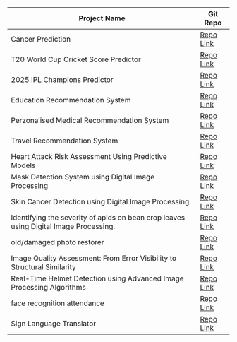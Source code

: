 | Project Name       | Git Repo                     |
|--------------------|------------------------------|
| Cancer Prediction  | [Repo Link](https://github.com/SachithraDewmini/Cancer-prediction-using-ML) |
| T20 World Cup Cricket Score Predictor    | [Repo Link](https://github.com/pasindu-2002/T20-World-Cup-Cricket-Score-Predictor)   |
| 2025 IPL Champions Predictor   | [Repo Link](https://github.com/Mufli-Mohideen/Machine-Learning-Project)  |
| Education Recommendation System   | [Repo Link](hasinduvindana/Education-Recomendation-System (github.com))  |
| Perzonalised Medical Recommendation System   | [Repo Link](https://github.com/rashini001/ML_cwproject.git)  |
| Travel Recommendation System   | [Repo Link](https://github.com/kavishkadinajara/TRAVELGENIUS/)  |
| Heart Attack Risk Assessment Using Predictive Models   | [Repo Link](https://github.com/Tashinimonasha/Heart-Attack-Prediction-Modal.git)  |
| Mask Detection System using Digital Image Processing   | [Repo Link](https://github.com/ShehanIndrajith/Facemask-Detection.git)  |
| Skin Cancer Detection using Digital Image Processing   | [Repo Link](https://github.com/Dimuthnilanjana/Skin_cancer_detection)  |
| Identifying the severity of apids on bean crop leaves using Digital Image Processing.   | [Repo Link](https://github.com/ruwanswarna/DIP-project)  |
| old/damaged photo restorer   | [Repo Link](https://github.com/dirumisu/old-damaged-photo-restorer)  |
| Image Quality Assessment: From Error Visibility to Structural Similarity   | [Repo Link](https://github.com/Nishath001/Dip-Project--image-.git)  |
| Real-Time Helmet Detection using Advanced Image Processing Algorithms   | [Repo Link](https://github.com/supunsathsara/HelmetDetect)  |
| face recognition attendance   | [Repo Link](https://github.com/hirumi07/Face-Recognition-System)  |
| Sign Language Translator   | [Repo Link](https://github.com/imilham/Sign-Language_Gestures)  |


